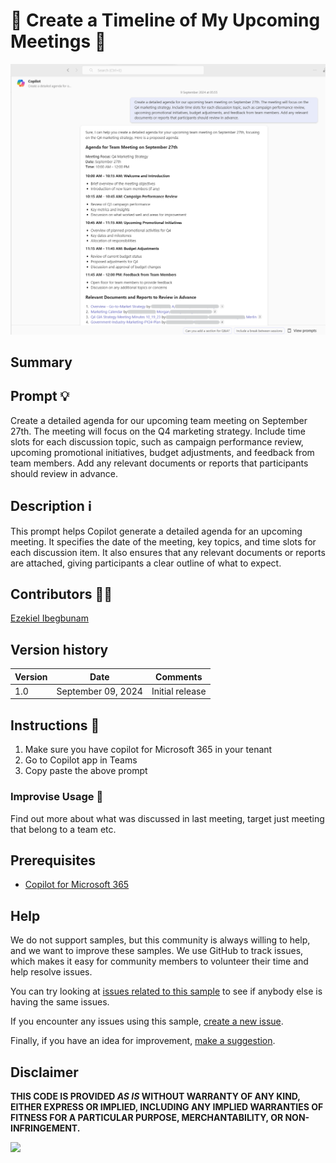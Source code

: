 # 🚀 Create a Timeline of My Upcoming Meetings  📅

![Demo to create a detailed agenda, specifying the topics to be covered in the meeting prompt](./assets/demo.png)

## Summary

## Prompt 💡

 Create a detailed agenda for our upcoming team meeting on September 27th. The meeting will focus on the Q4 marketing strategy. Include time slots for each discussion topic, such as campaign performance review, upcoming promotional initiatives, budget adjustments, and feedback from team members. Add any relevant documents or reports that participants should review in advance.

## Description ℹ️

 This prompt helps Copilot generate a detailed agenda for an upcoming meeting. It specifies the date of the meeting, key topics, and time slots for each discussion item. It also ensures that any relevant documents or reports are attached, giving participants a clear outline of what to expect. 

## Contributors 👨‍💻

[Ezekiel Ibegbunam](https://github.com/ezekielibe)

## Version history

Version|Date|Comments
-------|----|--------
1.0|September 09, 2024|Initial release


## Instructions 📝

1. Make sure you have copilot for Microsoft 365 in your tenant
2. Go to Copilot app in Teams
3. Copy paste the above prompt

### Improvise Usage 🚀
Find out more about what was discussed in last meeting, target just meeting that belong to a team etc.



## Prerequisites

* [Copilot for Microsoft 365](https://developer.microsoft.com/microsoft-365/dev-program)

## Help

We do not support samples, but this community is always willing to help, and we want to improve these samples. We use GitHub to track issues, which makes it easy for  community members to volunteer their time and help resolve issues.

You can try looking at [issues related to this sample](https://github.com/pnp/copilot-prompts/issues?q=label%3A%22sample%3A%20YOUR-SAMPLE-NAME%22) to see if anybody else is having the same issues.

If you encounter any issues using this sample, [create a new issue](https://github.com/pnp/copilot-prompts/issues/new).

Finally, if you have an idea for improvement, [make a suggestion](https://github.com/pnp/copilot-prompts/issues/new).

## Disclaimer

**THIS CODE IS PROVIDED *AS IS* WITHOUT WARRANTY OF ANY KIND, EITHER EXPRESS OR IMPLIED, INCLUDING ANY IMPLIED WARRANTIES OF FITNESS FOR A PARTICULAR PURPOSE, MERCHANTABILITY, OR NON-INFRINGEMENT.**

![](https://m365-visitor-stats.azurewebsites.net/SamplesGallery/copilotprompts-m365-upcoming-meetings-prompt)
